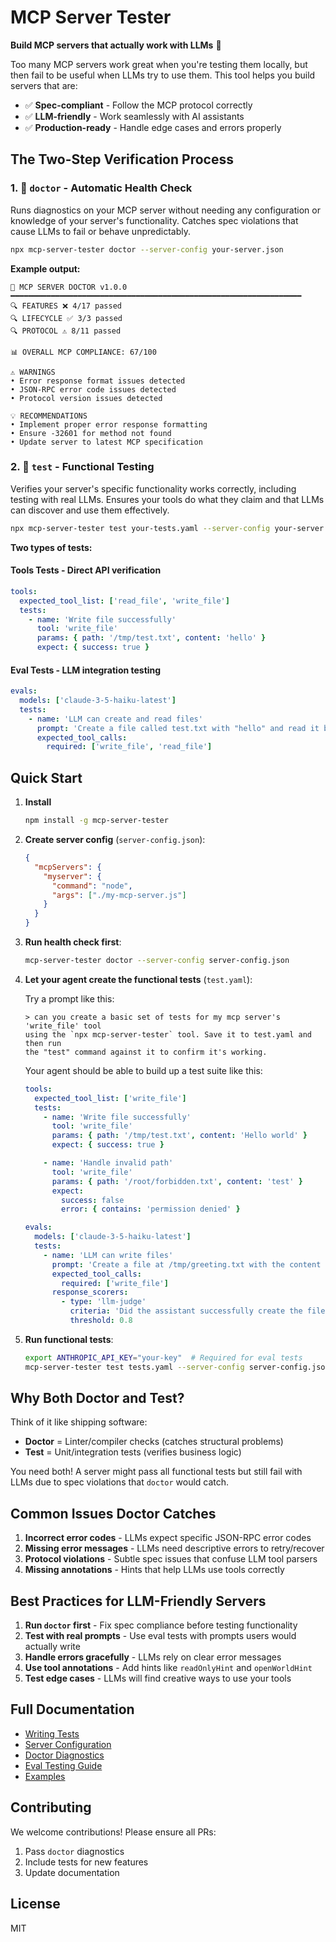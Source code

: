 # MCP Server Tester

**Build MCP servers that actually work with LLMs** 🤖

Too many MCP servers work great when you're testing them locally, but then fail to be useful when LLMs try to use them. This tool helps you build servers that are:

- ✅ **Spec-compliant** - Follow the MCP protocol correctly
- ✅ **LLM-friendly** - Work seamlessly with AI assistants
- ✅ **Production-ready** - Handle edge cases and errors properly

## The Two-Step Verification Process

### 1. 🏥 `doctor` - Automatic Health Check

Runs diagnostics on your MCP server without needing any configuration or knowledge of your server's functionality. Catches spec violations that cause LLMs to fail or behave unpredictably.

```bash
npx mcp-server-tester doctor --server-config your-server.json
```

**Example output:**

```
🏥 MCP SERVER DOCTOR v1.0.0
━━━━━━━━━━━━━━━━━━━━━━━━━━━━━━━━━━━━━━━━━━━━━━━━━━━━━━━━━━━━━━━━━
🔍 FEATURES ❌ 4/17 passed
🔍 LIFECYCLE ✅ 3/3 passed
🔍 PROTOCOL ⚠️ 8/11 passed

📊 OVERALL MCP COMPLIANCE: 67/100

⚠️ WARNINGS
• Error response format issues detected
• JSON-RPC error code issues detected
• Protocol version issues detected

💡 RECOMMENDATIONS
• Implement proper error response formatting
• Ensure -32601 for method not found
• Update server to latest MCP specification
```

### 2. 🧪 `test` - Functional Testing

Verifies your server's specific functionality works correctly, including testing with real LLMs. Ensures your tools do what they claim and that LLMs can discover and use them effectively.

```bash
npx mcp-server-tester test your-tests.yaml --server-config your-server.json
```

**Two types of tests:**

#### Tools Tests - Direct API verification

```yaml
tools:
  expected_tool_list: ['read_file', 'write_file']
  tests:
    - name: 'Write file successfully'
      tool: 'write_file'
      params: { path: '/tmp/test.txt', content: 'hello' }
      expect: { success: true }
```

#### Eval Tests - LLM integration testing

```yaml
evals:
  models: ['claude-3-5-haiku-latest']
  tests:
    - name: 'LLM can create and read files'
      prompt: 'Create a file called test.txt with "hello" and read it back'
      expected_tool_calls:
        required: ['write_file', 'read_file']
```

## Quick Start

1. **Install**

   ```bash
   npm install -g mcp-server-tester
   ```

2. **Create server config** (`server-config.json`):

   ```json
   {
     "mcpServers": {
       "myserver": {
         "command": "node",
         "args": ["./my-mcp-server.js"]
       }
     }
   }
   ```

3. **Run health check first**:

   ```bash
   mcp-server-tester doctor --server-config server-config.json
   ```

4. **Let your agent create the functional tests** (`test.yaml`):

   Try a prompt like this:

   ```console
   > can you create a basic set of tests for my mcp server's 'write_file' tool
   using the `npx mcp-server-tester` tool. Save it to test.yaml and then run
   the "test" command against it to confirm it's working.
   ```

   Your agent should be able to build up a test suite like this:

   ```yaml
   tools:
     expected_tool_list: ['write_file']
     tests:
       - name: 'Write file successfully'
         tool: 'write_file'
         params: { path: '/tmp/test.txt', content: 'Hello world' }
         expect: { success: true }

       - name: 'Handle invalid path'
         tool: 'write_file'
         params: { path: '/root/forbidden.txt', content: 'test' }
         expect:
           success: false
           error: { contains: 'permission denied' }

   evals:
     models: ['claude-3-5-haiku-latest']
     tests:
       - name: 'LLM can write files'
         prompt: 'Create a file at /tmp/greeting.txt with the content "Hello from Claude"'
         expected_tool_calls:
           required: ['write_file']
         response_scorers:
           - type: 'llm-judge'
             criteria: 'Did the assistant successfully create the file?'
             threshold: 0.8
   ```

5. **Run functional tests**:
   ```bash
   export ANTHROPIC_API_KEY="your-key"  # Required for eval tests
   mcp-server-tester test tests.yaml --server-config server-config.json
   ```

## Why Both Doctor and Test?

Think of it like shipping software:

- **Doctor** = Linter/compiler checks (catches structural problems)
- **Test** = Unit/integration tests (verifies business logic)

You need both! A server might pass all functional tests but still fail with LLMs due to spec violations that `doctor` would catch.

## Common Issues Doctor Catches

1. **Incorrect error codes** - LLMs expect specific JSON-RPC error codes
2. **Missing error messages** - LLMs need descriptive errors to retry/recover
3. **Protocol violations** - Subtle spec issues that confuse LLM tool parsers
4. **Missing annotations** - Hints that help LLMs use tools correctly

## Best Practices for LLM-Friendly Servers

1. **Run `doctor` first** - Fix spec compliance before testing functionality
2. **Test with real prompts** - Use eval tests with prompts users would actually write
3. **Handle errors gracefully** - LLMs rely on clear error messages
4. **Use tool annotations** - Add hints like `readOnlyHint` and `openWorldHint`
5. **Test edge cases** - LLMs will find creative ways to use your tools

## Full Documentation

- [Writing Tests](./docs/writing-tests.md)
- [Server Configuration](./docs/server-config.md)
- [Doctor Diagnostics](./docs/doctor-diagnostics.md)
- [Eval Testing Guide](./docs/eval-testing.md)
- [Examples](./examples/)

## Contributing

We welcome contributions! Please ensure all PRs:

1. Pass `doctor` diagnostics
2. Include tests for new features
3. Update documentation

## License

MIT
